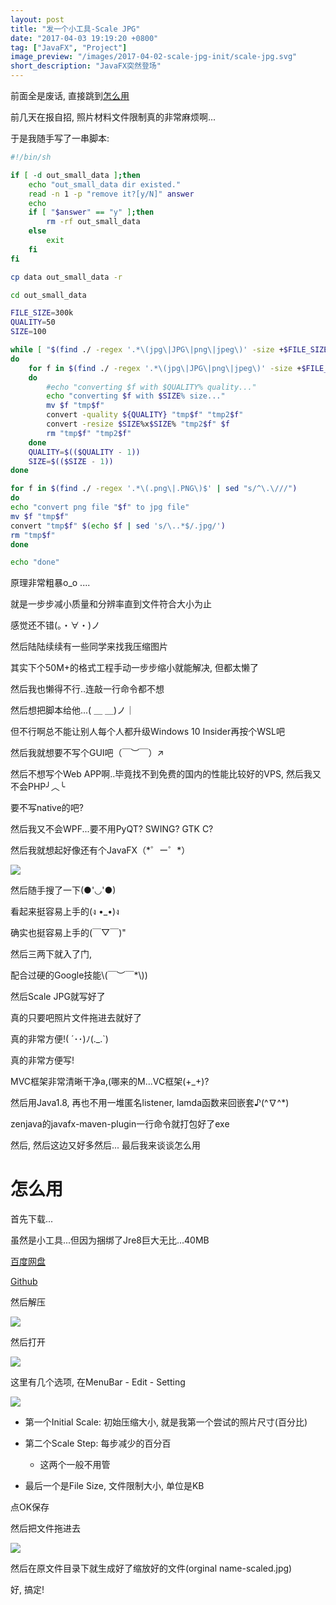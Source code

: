 ```yaml
---
layout: post
title: "发一个小工具-Scale JPG"
date: "2017-04-03 19:19:20 +0800"
tag: ["JavaFX", "Project"]
image_preview: "/images/2017-04-02-scale-jpg-init/scale-jpg.svg"
short_description: "JavaFX突然登场"
---
```


前面全是废话, 直接跳到[怎么用](#怎么用)

前几天在报自招, 照片材料文件限制真的非常麻烦啊...

于是我随手写了一串脚本:

``` sh
#!/bin/sh

if [ -d out_small_data ];then
    echo "out_small_data dir existed."
    read -n 1 -p "remove it?[y/N]" answer
    echo
    if [ "$answer" == "y" ];then
        rm -rf out_small_data
    else
        exit
    fi
fi

cp data out_small_data -r

cd out_small_data

FILE_SIZE=300k
QUALITY=50
SIZE=100

while [ "$(find ./ -regex '.*\(jpg\|JPG\|png\|jpeg\)' -size +$FILE_SIZE | sed "s/^\.\///")x" != "x" ]
do
    for f in $(find ./ -regex '.*\(jpg\|JPG\|png\|jpeg\)' -size +$FILE_SIZE | sed "s/^\.\///")
    do
        #echo "converting $f with $QUALITY% quality..."
        echo "converting $f with $SIZE% size..."
        mv $f "tmp$f"
        convert -quality ${QUALITY} "tmp$f" "tmp2$f"
        convert -resize $SIZE%x$SIZE% "tmp2$f" $f
        rm "tmp$f" "tmp2$f"
    done
    QUALITY=$(($QUALITY - 1))
    SIZE=$(($SIZE - 1))
done

for f in $(find ./ -regex '.*\(.png\|.PNG\)$' | sed "s/^\.\///")
do
echo "convert png file "$f" to jpg file"
mv $f "tmp$f"
convert "tmp$f" $(echo $f | sed 's/\..*$/.jpg/')
rm "tmp$f"
done

echo "done"
```

原理非常粗暴o_o ....

就是一步步减小质量和分辨率直到文件符合大小为止

感觉还不错(。・∀・)ノ

然后陆陆续续有一些同学来找我压缩图片

其实下个50M+的格式工程手动一步步缩小就能解决, 但都太懒了

然后我也懒得不行..连敲一行命令都不想

然后想把脚本给他...( ＿ ＿)ノ｜

但不行啊总不能让别人每个人都升级Windows 10 Insider再按个WSL吧

然后我就想要不写个GUI吧（￣︶￣）↗　

然后不想写个Web APP啊..毕竟找不到免费的国内的性能比较好的VPS, 然后我又不会PHP╯︿╰

要不写native的吧?

然后我又不会WPF...要不用PyQT? SWING? GTK C?

然后我就想起好像还有个JavaFX（\*゜ー゜\*）

![](/images/2017-04-02-scale-jpg-init/javafxisland.png)

然后随手搜了一下(●'◡'●)

看起来挺容易上手的(ง •_•)ง

确实也挺容易上手的(￣▽￣)"

然后三两下就入了门,

配合过硬的Google技能\\(￣︶￣*\\))

然后Scale JPG就写好了

真的只要吧照片文件拖进去就好了

真的非常方便!( ´･･)ﾉ(._.`)

真的非常方便写!

MVC框架非常清晰干净a,(哪来的M...VC框架(+_+)?

然后用Java1.8, 再也不用一堆匿名listener, lamda函数来回嵌套♪(^∇^*)

zenjava的javafx-maven-plugin一行命令就打包好了exe

然后, 然后这边又好多然后... 最后我来谈谈怎么用

# 怎么用

首先下载...

虽然是小工具...但因为捆绑了Jre8巨大无比...40MB

[百度网盘](http://pan.baidu.com/s/1eSmohhC)

[Github](https://github.com/c0ldcat/scale-jpg/releases/download/v1.0/scale-jpg-1.0.exe)

然后解压

![](/images/2017-04-02-scale-jpg-init/extract.png)

然后打开

![](/images/2017-04-02-scale-jpg-init/app.png)

这里有几个选项, 在MenuBar - Edit - Setting

![](/images/2017-04-02-scale-jpg-init/setting.png)

* 第一个Initial Scale: 初始压缩大小, 就是我第一个尝试的照片尺寸(百分比)

* 第二个Scale Step: 每步减少的百分百

  * 这两个一般不用管

* 最后一个是File Size, 文件限制大小, 单位是KB

点OK保存

然后把文件拖进去

![](/images/2017-04-02-scale-jpg-init/drag.png)

然后在原文件目录下就生成好了缩放好的文件(orginal name-scaled.jpg)

好, 搞定!